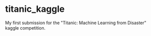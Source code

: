 # titanic_kaggle
My first submission for the "Titanic: Machine Learning from Disaster" kaggle competition. 
